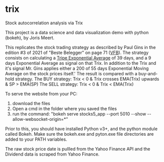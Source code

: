 # trix
Stock autocorrelation analysis via Trix

This project is a data science and data visualization demo with python (bokeh), by Joris Meert.

This replicates the stock trading strategy as described by Paul Gins in the edition #3 of 2021 of "Beste Belegger" on page 71 (<a href="https://vfb.be/onlinemagazines" target="_blank">VFB<a>). 
The strategy consists on calculating a <a href="https://www.investopedia.com/terms/t/trix.asp" target="_blank">Tripe Exponential Average</a> of 39 days, and a 9 days Exponential Average as signal on that Trix. In addition to the Trix and it's signal Mr. Gins applies either a 200 of 55 days Exponential Moving Average on the stock prices itself.'
The result is compared with a buy-and-hold strategy. 
The BUY strategy: Trix < 0 & Trix crosses EMA(Trix) upwards & SP > EMA(SP)
The SELL strategy: Trix < 0 & Trix < EMA(Trix)


To serve the website from your PC: 
1. download the files
2. Open a cmd in the folder where you saved the files
3. run the command: "bokeh serve stocks5_app --port 5010 --show --allow-websocket-origin=*"

Prior to this, you should have installed Python v3+, and the python module called Bokeh. Make sure the bokeh.exe and pyton.exe file directories are added to your PATH variables.

The raw stock price date is pullled from the Yahoo Finance API and the Dividend data is scraped from Yahoo Finance.
